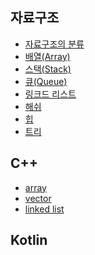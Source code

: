 ## 자료구조

* [자료구조의 분류](https://velog.io/@kang9366/선형자료구조와-비선형자료구조)
* [배열(Array)](https://velog.io/@kang9366/자료구조-배열Array)
* [스택(Stack)](https://velog.io/@kang9366/자료구조-스택Stack)
* [큐(Queue)](https://velog.io/@kang9366/자료구조-큐Queue)
* [링크드 리스트]()
* [해쉬]()
* [힙]()
* [트리]()


## C++
* [array]()
* [vector]()
* [linked list]()

## Kotlin




